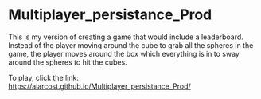 # Multiplayer_persistance_Prod

This is my version of creating a game that would include a leaderboard. Instead of the player moving around the cube to grab all the spheres in the game, the player moves around the box which everything is in to sway around the spheres to hit the cubes.


To play, click the link: https://aiarcost.github.io/Multiplayer_persistance_Prod/
